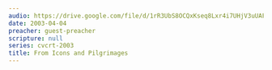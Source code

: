 ```yaml
---
audio: https://drive.google.com/file/d/1rR3UbS8OCQxKseq8Lxr4i7UHjV3uUAFM/view
date: 2003-04-04
preacher: guest-preacher
scripture: null
series: cvcrt-2003
title: From Icons and Pilgrimages
---
```

